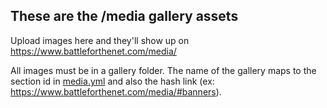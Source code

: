 ## These are the /media gallery assets

Upload images here and they'll show up on https://www.battleforthenet.com/media/

All images must be in a gallery folder. The name of the gallery maps to the section id in [media.yml](https://github.com/fightforthefuture/battleforthenet/blob/master/locales/en/pages/media.yml) and also the hash link (ex: https://www.battleforthenet.com/media/#banners).



